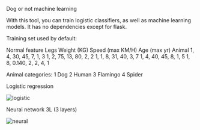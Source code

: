 Dog or not machine learning

With this tool, you can train logistic classifiers, as well as machine learning models.
It has no dependencies except for flask.

Training set used by default:

Normal feature      Legs    Weight (KG)      Speed (max KM/H)       Age (max yr)           Animal
1,                  4,      30,              45,                    7,                      1,              3
1,                  2,      75,              13,                    80,                     2,              2
1,                  1,      8,               31,                    40,                     3,              7
1,                  4,      40,              45,                    8,                      1,              5
1,                  8,      0.140,           2,                     2,                      4,              1

Animal categories:
1                   Dog
2                   Human
3                   Flamingo
4                   Spider


Logistic regression

![logistic](png/logistic_regression.PNG)


Neural network 3L (3 layers)

![neural](png/neural_network_3L.PNG)



